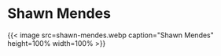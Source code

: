 # Shawn Mendes


{{< image src=shawn-mendes.webp caption="Shawn Mendes" height=100% width=100% >}}


